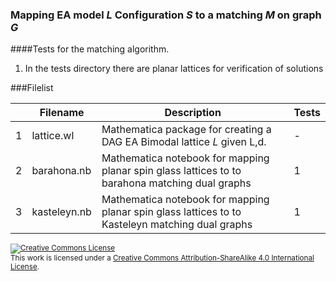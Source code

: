 ### Mapping EA model $L$ Configuration $S$ to a matching $M$ on graph $G$

####Tests for the matching algorithm.

1. In the tests directory there are planar lattices for verification of solutions



###Filelist

|  | Filename    | Description   | Tests|
|----|-------------|---------------|-----|
| 1  |lattice.wl   | Mathematica package for creating a DAG EA Bimodal lattice $L$ given L,d. |-|
|2|barahona.nb|Mathematica notebook for mapping planar spin glass lattices to to barahona matching dual graphs|1|
|3|kasteleyn.nb|Mathematica notebook for mapping planar spin glass lattices to to Kasteleyn matching dual graphs|1|


<sup>
<a rel="license" href="http://creativecommons.org/licenses/by-sa/4.0/"><img alt="Creative Commons License" style="border-width:0" src="https://i.creativecommons.org/l/by-sa/4.0/88x31.png" /></a><br />This work is licensed under a <a rel="license" href="http://creativecommons.org/licenses/by-sa/4.0/">Creative Commons Attribution-ShareAlike 4.0 International License</a>.
</sup>
